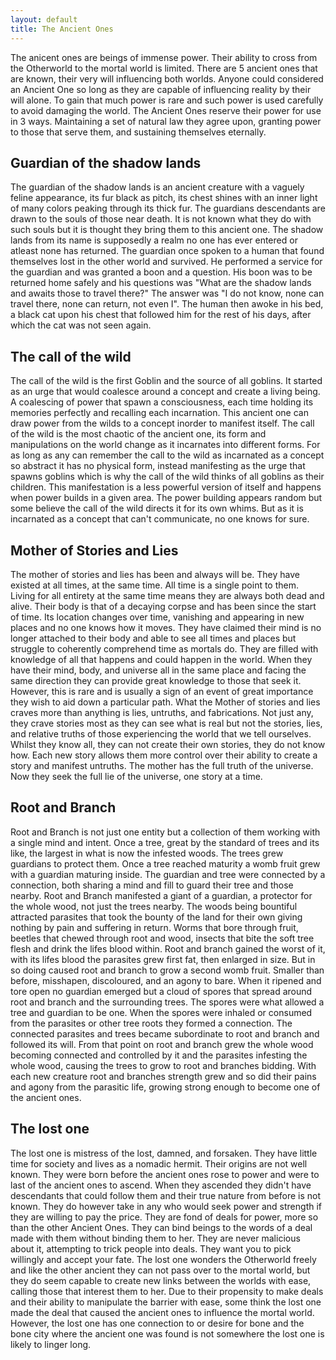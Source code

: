 ```yaml
---
layout: default
title: The Ancient Ones
---
```


The anicent ones are beings of immense power. Their ability to cross from the Otherworld to the mortal world is limited. There are 5 ancient ones that are known, their very will influencing both worlds. Anyone could considered an Ancient One so long as they are capable of influencing reality by their will alone. To gain that much power is rare and such power is used carefully to avoid damaging the world. The Ancient Ones reserve their power for use in 3 ways. Maintaining a set of natural law they agree upon, granting power to those that serve them, and sustaining themselves eternally.

## Guardian of the shadow lands
  The guardian of the shadow lands is an ancient creature with a vaguely feline appearance, its fur black as pitch, its chest shines with an inner light of many colors peaking through its thick fur. The guardians descendants are drawn to the souls of those near death. It is not known what they do with such souls but it is thought they bring them to this ancient one. The shadow lands from its name is supposedly a realm no one has ever entered or atleast none has returned. The guardian once spoken to a human that found themselves lost in the other world and survived. He performed a service for the guardian and was granted a boon and a question. His boon was to be returned home safely and his questions was "What are the shadow lands and awaits those to travel there?" The answer was "I do not know, none can travel there, none can return, not even I". The human then awoke in his bed, a black cat upon his chest that followed him for the rest of his days, after which the cat was not seen again.
## The call of the wild
  The call of the wild is the first Goblin and the source of all goblins. It started as an urge that would coalesce around a concept and create a living being. A coalescing of power that spawn a consciousness, each time holding its memories perfectly and recalling each incarnation. This ancient one can draw power from the wilds to a concept inorder to manifest itself.  The call of the wild is the most chaotic of the ancient one, its form and manipulations on the world change as it incarnates into different forms. For as  long as any can remember the call to the wild as incarnated as a concept so abstract it has no physical form, instead manifesting as the urge that spawns goblins which is why the call  of the wild thinks of all goblins as their children. This manifestation is a less powerful version of itself and happens when power builds in a given area. The power building appears random but some believe the call of the wild directs it for its own whims. But as it is incarnated as a concept that can't communicate, no one knows for sure.
## Mother of Stories and Lies
  The mother of stories and lies has been and always will be. They have existed at all times, at the same time. All time is a single point to them. Living for all entirety at the same time means they are always both dead and alive. Their body is that of a decaying corpse and has been since the start of time. Its location changes over time, vanishing and appearing in new places and no one knows how it moves. They have claimed their mind is no longer attached to their body and able to see all times and places but struggle to coherently comprehend time as mortals do. They are filled with knowledge of all that happens and could happen in the world. When they have their mind, body, and universe all in the same place and facing the same direction they can provide great knowledge to those that seek it. However, this is rare and is usually a sign of an event of great importance they wish to aid down a particular path. What the Mother of stories and lies craves more than anything is lies, untruths, and fabrications. Not just any, they crave stories most as they can see what is real but not the stories, lies, and relative truths of those experiencing the world that we tell ourselves. Whilst they know all, they can not create their own stories, they do not know how. Each new story allows them more control over their ability to create a story and manifest untruths. The mother has the full truth of the universe. Now they seek the full lie of the universe, one story at a time.
## Root and Branch
  Root and Branch is not just one entity but a collection of them working with a single mind and intent. Once a tree, great by the standard of trees and its like, the largest in what is now the infested woods. The trees grew guardians to protect them. Once a tree reached maturity a womb fruit grew with a guardian maturing inside. The guardian and tree were connected by a connection, both sharing a mind and fill to guard their tree and those nearby. Root and Branch manifested a giant of a guardian, a protector for the whole wood, not just the trees nearby. The woods being bountiful attracted parasites that took the bounty of the land for their own giving nothing by pain and suffering in return. Worms that bore through fruit, beetles that chewed through root and wood, insects that bite the soft tree flesh and drink the lifes blood within. Root and branch gained the worst of it, with its lifes blood the parasites grew first fat, then enlarged in size. But in so doing caused root and branch to grow a second womb fruit. Smaller than before, misshapen, discoloured, and an agony to bare. When it ripened and tore open no guardian emerged but a cloud of spores that spread around root and branch and the surrounding trees. The spores were what allowed a tree and guardian to be one. When the spores were inhaled or consumed from the parasites or other tree roots they formed a connection. The connected parasites and trees became subordinate to root and branch and followed its will. From that point on root and branch grew the whole wood becoming connected and controlled by it and the parasites infesting the whole wood, causing the trees to grow to root and branches bidding. With each new creature root and branches strength grew and so did their pains and agony from the parasitic life, growing strong enough to become one of the ancient ones.

## The lost one
  The lost one is mistress of the lost, damned, and forsaken. They have little time for society and lives as a nomadic hermit. Their origins are not well known. They were born before the ancient ones rose to power and were to last of the ancient ones to ascend. When they ascended they didn't have descendants that could follow them and their true nature from before is not known. They do however take in any who would seek power and strength if they are willing to pay the price. They are fond of deals for power, more so than the other Ancient Ones. They can bind beings to the words of a deal made with them without binding them to her. They are never malicious about it, attempting to trick people into deals. They want you to pick willingly and accept your fate. The lost one wonders the Otherworld freely and like the other ancient they can not pass over to the mortal world, but they do seem capable to create new links between the worlds with ease, calling those that interest them to her. Due to their propensity to make deals and their ability to manipulate the barrier with ease, some think the lost one made the deal that caused the ancient ones to influence the mortal world. However, the lost one has one connection to or desire for bone and the bone city where the ancient one was found is not somewhere the lost one is likely to linger long.